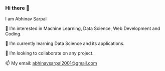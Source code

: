 ### Hi there 👋
I am Abhinav Sarpal

👀 I’m interested in Machine Learning, Data Science, Web Development and Coding.

🌱 I’m currently learning Data Science and its applications.

💞️ I’m looking to collaborate on any project.

📫 My email: abhinavsarpal2001@gmail.com

<!--
**abhinavs2001/abhinavs2001** is a ✨ _special_ ✨ repository because its `README.md` (this file) appears on your GitHub profile.

Here are some ideas to get you started:
👋 Hi,


